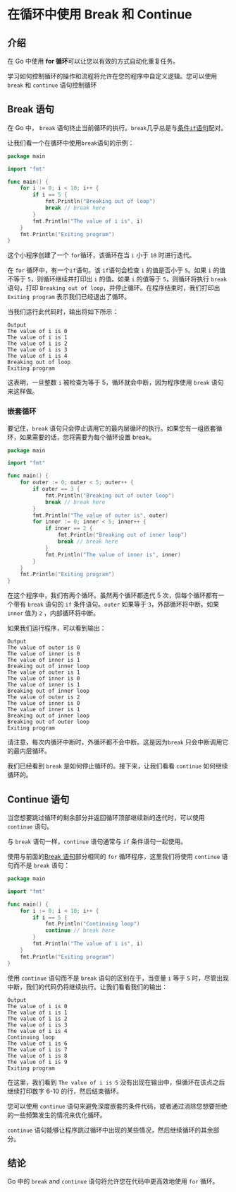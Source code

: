# 在循环中使用 Break 和 Continue

## 介绍

在 Go 中使用 **for 循环**可以让您以有效的方式自动化重复任务。

学习如何控制循环的操作和流程将允许在您的程序中自定义逻辑。您可以使用 `break` 和 `continue` 语句控制循环

## Break 语句

在 Go 中， `break` 语句终止当前循环的执行。`break`几乎总是与[条件`if`语句](https://gocn.github.io/How-To-Code-in-Go/docs/23-How_To_Write_Conditional_Statements_in_Go)配对。

让我们看一个在循环中使用`break`语句的示例：

```go
package main

import "fmt"

func main() {
	for i := 0; i < 10; i++ {
		if i == 5 {
			fmt.Println("Breaking out of loop")
			break // break here
		}
		fmt.Println("The value of i is", i)
	}
	fmt.Println("Exiting program")
}
```

这个小程序创建了一个 `for`循环，该循环在当 `i` 小于 `10` 时进行迭代。

在 `for` 循环中，有一个`if`语句。该 `if`语句会检查 `i` 的值是否小于 `5`。如果 `i` 的值不等于 `5`，则循环继续并打印出 `i` 的值。如果 `i` 的值等于 `5`，则循环将执行 `break` 语句，打印 `Breaking out of loop`，并停止循环。在程序结束时，我们打印出 `Exiting program` 表示我们已经退出了循环。

当我们运行此代码时，输出将如下所示：

```shell
Output
The value of i is 0
The value of i is 1
The value of i is 2
The value of i is 3
The value of i is 4
Breaking out of loop
Exiting program
```

这表明，一旦整数 `i` 被检查为等于 5，循环就会中断，因为程序使用 `break` 语句来这样做。

### 嵌套循环

要记住，`break` 语句只会停止调用它的最内层循环的执行。如果您有一组嵌套循环，如果需要的话，您将需要为每个循环设置 break。

```go
package main

import "fmt"

func main() {
	for outer := 0; outer < 5; outer++ {
		if outer == 3 {
			fmt.Println("Breaking out of outer loop")
			break // break here
		}
		fmt.Println("The value of outer is", outer)
		for inner := 0; inner < 5; inner++ {
			if inner == 2 {
				fmt.Println("Breaking out of inner loop")
				break // break here
			}
			fmt.Println("The value of inner is", inner)
		}
	}
	fmt.Println("Exiting program")
}
```

在这个程序中，我们有两个循环。虽然两个循环都迭代 5 次，但每个循环都有一个带有 `break` 语句的 `if` 条件语句。`outer` 如果等于 `3`，外部循环将中断。如果 `inner` 值为 `2` ，内部循环将中断。

如果我们运行程序，可以看到输出：

```shell
Output
The value of outer is 0
The value of inner is 0
The value of inner is 1
Breaking out of inner loop
The value of outer is 1
The value of inner is 0
The value of inner is 1
Breaking out of inner loop
The value of outer is 2
The value of inner is 0
The value of inner is 1
Breaking out of inner loop
Breaking out of outer loop
Exiting program
```

请注意，每次内循环中断时，外循环都不会中断。这是因为`break` 只会中断调用它的最内层循环。

我们已经看到 `break` 是如何停止循环的。接下来，让我们看看 `continue` 如何继续循环的。

## Continue 语句

当您想要跳过循环的剩余部分并返回循环顶部继续新的迭代时，可以使用 `continue` 语句。

与 `break` 语句一样，`continue` 语句通常与  `if`  条件语句一起使用。

使用与前面的[Break 语句](https://gocn.github.io/How-To-Code-in-Go/docs/26-Using_Break_and_Continue_Statements_When_Working_with_Loops_in_Go/#break-%E8%AF%AD%E5%8F%A5)部分相同的 `for` 循环程序，这里我们将使用 `continue` 语句而不是 `break` 语句：

```go
package main

import "fmt"

func main() {
	for i := 0; i < 10; i++ {
		if i == 5 {
			fmt.Println("Continuing loop")
			continue // break here
		}
		fmt.Println("The value of i is", i)
	}
	fmt.Println("Exiting program")
}
```

使用 `continue` 语句而不是 `break` 语句的区别在于，当变量 `i` 等于 `5` 时，尽管出现中断，我们的代码仍将继续执行。让我们看看我们的输出：

```shell
Output
The value of i is 0
The value of i is 1
The value of i is 2
The value of i is 3
The value of i is 4
Continuing loop
The value of i is 6
The value of i is 7
The value of i is 8
The value of i is 9
Exiting program
```

在这里，我们看到 `The value of i is 5` 没有出现在输出中，但循环在该点之后继续打印数字 6-10 的行，然后结束循环。

您可以使用 `continue` 语句来避免深度嵌套的条件代码，或者通过消除您想要拒绝的一些频繁发生的情况来优化循环。

`continue` 语句能够让程序跳过循环中出现的某些情况，然后继续循环的其余部分。

## 结论

Go 中的 `break` and `continue` 语句将允许您在代码中更高效地使用 `for` 循环。
